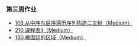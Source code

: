 ### 第三周作业

- [106.从中序与后序遍历序列构造二叉树（Medium）](https://github.com/hearthstones/algorithm/blob/main/homework/week3/ConstructBinaryTreeFromInorderAndPostorderTraversal.java)
- [210.课程表II（Medium）](https://github.com/hearthstones/algorithm/blob/main/homework/week3/CourseScheduleIi.java)
- [130.被围绕的区域（Medium）](https://github.com/hearthstones/algorithm/blob/main/homework/week3/SurroundedRegions.java)
